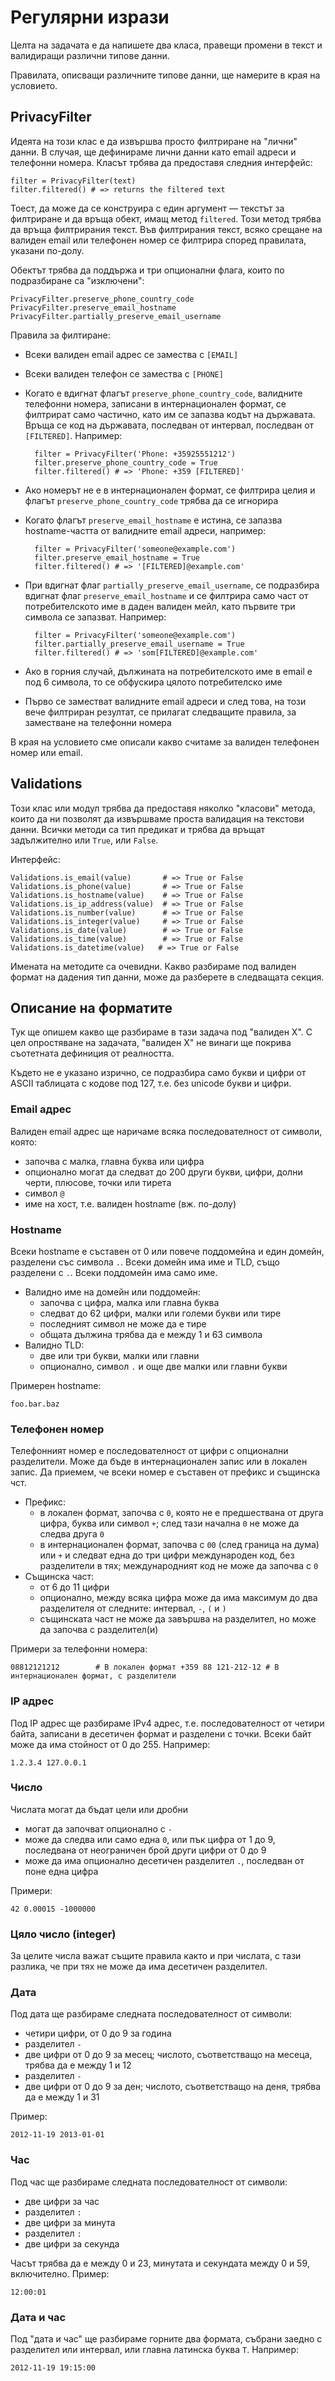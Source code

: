 # Регулярни изрази

Целта на задачата е да напишете два класа, правещи промени в текст и
валидиращи различни типове данни.

Правилата, описващи различните типове данни, ще намерите в края на условието.

## PrivacyFilter

Идеята на този клас е да извършва просто филтриране на "лични" данни. В случая,
ще дефинираме лични данни като email адреси и телефонни номера. Класът трбява
да предоставя следния интерфейс:

    filter = PrivacyFilter(text)
    filter.filtered() # => returns the filtered text

Тоест, да може да се конструира с един аргумент — текстът за филтриране и да
връща обект, имащ метод `filtered`. Този метод трябва да връща филтрирания
текст. Във филтрирания текст, всяко срещане на валиден email или телефонен
номер се филтрира според правилата, указани по-долу.

Обектът трябва да поддържа и три опционални флага, които по подразбиране са
"изключени":

    PrivacyFilter.preserve_phone_country_code
    PrivacyFilter.preserve_email_hostname
    PrivacyFilter.partially_preserve_email_username

Правила за филтиране:

- Всеки валиден email адрес се замества с `[EMAIL]`
- Всеки валиден телефон се замества с `[PHONE]`
- Когато е вдигнат флагът `preserve_phone_country_code`, валидните телефонни
  номера, записани в интернационален формат, се филтрират само частично, като
  им се запазва кодът на държавата. Връща се код на държавата, последван от
  интервал, последван от `[FILTERED]`. Например:

        filter = PrivacyFilter('Phone: +35925551212')
        filter.preserve_phone_country_code = True
        filter.filtered() # => 'Phone: +359 [FILTERED]'

- Ако номерът не е в интернационален формат, се филтрира целия и флагът
  `preserve_phone_country_code` трябва да се игнорира
- Когато флагът `preserve_email_hostname` е истина, се запазва hostname-частта
  от валидните email адреси, например:

        filter = PrivacyFilter('someone@example.com')
        filter.preserve_email_hostname = True
        filter.filtered() # => '[FILTERED]@example.com'

- При вдигнат флаг `partially_preserve_email_username`, се подразбира вдигнат
  флаг `preserve_email_hostname` и се филтрира само част от потребителското име
  в даден валиден мейл, като първите три символа се запазват. Например:

        filter = PrivacyFilter('someone@example.com')
        filter.partially_preserve_email_username = True
        filter.filtered() # => 'som[FILTERED]@example.com'

- Ако в горния случай, дължината на потребителското име в email е под 6
  символа, то се обфускира цялото потребителско име
- Първо се заместват валидните email адреси и след това, на този вече филтриран
  резултат, се прилагат следващите правила, за заместване на телефонни номера

В края на условието сме описали какво считаме за валиден телефонен номер или
email.

## Validations

Този клас или модул трябва да предоставя няколко "класови" метода, които да ни
позволят да извършваме проста валидация на текстови данни. Всички методи са тип
предикат и трябва да връщат задължително или `True`, или `False`.

Интерфейс:

    Validations.is_email(value)       # => True or False
    Validations.is_phone(value)       # => True or False
    Validations.is_hostname(value)    # => True or False
    Validations.is_ip_address(value)  # => True or False
    Validations.is_number(value)      # => True or False
    Validations.is_integer(value)     # => True or False
    Validations.is_date(value)        # => True or False
    Validations.is_time(value)        # => True or False
    Validations.is_datetime(value)   # => True or False

Имената на методите са очевидни. Какво разбираме под валиден формат на дадения
тип данни, може да разберете в следващата секция.

## Описание на форматите

Тук ще опишем какво ще разбираме в тази задача под "валиден Х". С цел
опростяване на задачата, "валиден Х" не винаги ще покрива съотетната дефиниция
от реалността.

Където не е указано изрично, се подразбира само букви и цифри от ASCII
таблицата с кодове под 127, т.е. без unicode букви и цифри.

### Email адрес

Валиден email адрес ще наричаме всяка последователност от символи, която:

- започва с малка, главна буква или цифра
- опционално могат да следват до 200 други букви, цифри, долни черти, плюсове,
  точки или тирета
- символ `@`
- име на хост, т.е. валиден hostname (вж. по-долу)

### Hostname

Всеки hostname е съставен от 0 или повече поддомейна и един домейн, разделени
със символа `.`. Всеки домейн има име и TLD, също разделени с `.`. Всеки
поддомейн има само име.

- Валидно име на домейн или поддомейн:
    - започва с цифра, малка или главна буква
    - следват до 62 цифри, малки или големи букви или тире
    - последният символ не може да е тире
    - общата дължина трябва да е между 1 и 63 символа
- Валидно TLD:
    - две или три букви, малки или главни
    - опционално, символ `.` и още две малки или главни букви

Примерен hostname:

    foo.bar.baz

### Телефонен номер

Телефонният номер е последователност от цифри с опционални разделители. Може да
бъде в интернационален запис или в локален запис. Да приемем, че всеки номер е
съставен от префикс и същинска чст.

- Префикс:
    - в локален формат, започва с `0`, която не е предшествана от друга цифра,
      буква или символ `+`; след тази начална `0` не може да следва друга `0`
    - в интернационален формат, започва с `00` (след граница на дума) или `+` и
      следват една до три цифри международен код, без разделители в тях;
      международният код не може да започва с `0`
- Същинска част:
    - от 6 до 11 цифри
    - опционално, между всяка цифра може да има максимум до два разделителя от
      следните: интервал, `-`, `(` и `)`
    - същинската част не може да завършва на разделител, но може да започва с
      разделител(и)

Примери за телефонни номера:

    08812121212        # В локален формат +359 88 121-212-12 # В
    интернационален формат, с разделители

### IP адрес

Под IP адрес ще разбираме IPv4 адрес, т.е. последователност от четири байта,
записани в десетичен формат и разделени с точки. Всеки байт може да има
стойност от 0 до 255. Например:

    1.2.3.4 127.0.0.1

### Число

Числата могат да бъдат цели или дробни

- могат да започват опционално с `-`
- може да следва или само една `0`, или пък цифра от 1 до 9, последвана от
  неограничен брой други цифри от 0 до 9
- може да има опционално десетичен разделител `.`, последван от поне една цифра

Примери:

    42 0.00015 -1000000

### Цяло число (integer)

За целите числа важат същите правила както и при числата, с тази разлика, че
при тях не може да има десетичен разделител.

### Дата

Под дата ще разбираме следната последователност от символи:

- четири цифри, от 0 до 9 за година
- разделител `-`
- две цифри от 0 до 9 за месец; числото, съответстващо на месеца, трябва да е
  между 1 и 12
- разделител `-`
- две цифри от 0 до 9 за ден; числото, съответстващо на деня, трябва да е между
  1 и 31

Пример:

    2012-11-19 2013-01-01

### Час

Под час ще разбираме следната последователност от символи:

- две цифри за час
- разделител `:`
- две цифри за минута
- разделител `:`
- две цифри за секунда

Часът трябва да е между 0 и 23, минутата и секундата между 0 и 59, включително.
Пример:

    12:00:01

### Дата и час

Под "дата и час" ще разбираме горните два формата, събрани заедно с разделител
или интервал, или главна латинска буква `T`. Например:

    2012-11-19 19:15:00
